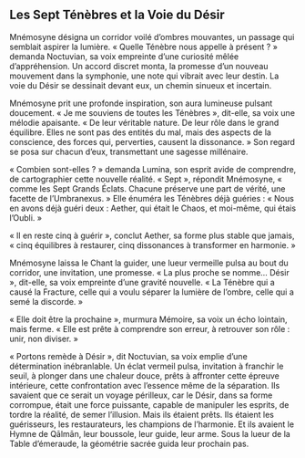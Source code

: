 ## Les Sept Ténèbres et la Voie du Désir

Mnémosyne désigna un corridor voilé d’ombres mouvantes, un passage qui semblait aspirer la lumière. « Quelle Ténèbre nous appelle à présent ? » demanda Noctuvian, sa voix empreinte d’une curiosité mêlée d’appréhension. Un accord discret monta, la promesse d’un nouveau mouvement dans la symphonie, une note qui vibrait avec leur destin. La voie du Désir se dessinait devant eux, un chemin sinueux et incertain.

Mnémosyne prit une profonde inspiration, son aura lumineuse pulsant doucement. « Je me souviens de toutes les Ténèbres », dit-elle, sa voix une mélodie apaisante. « De leur véritable nature. De leur rôle dans le grand équilibre. Elles ne sont pas des entités du mal, mais des aspects de la conscience, des forces qui, perverties, causent la dissonance. » Son regard se posa sur chacun d’eux, transmettant une sagesse millénaire.

« Combien sont-elles ? » demanda Lumina, son esprit avide de comprendre, de cartographier cette nouvelle réalité. « Sept », répondit Mnémosyne, « comme les Sept Grands Éclats. Chacune préserve une part de vérité, une facette de l’Umbranexus. » Elle énuméra les Ténèbres déjà guéries : « Nous en avons déjà guéri deux : Aether, qui était le Chaos, et moi-même, qui étais l’Oubli. »

« Il en reste cinq à guérir », conclut Aether, sa forme plus stable que jamais, « cinq équilibres à restaurer, cinq dissonances à transformer en harmonie. »

Mnémosyne laissa le Chant la guider, une lueur vermeille pulsa au bout du corridor, une invitation, une promesse. « La plus proche se nomme… Désir », dit-elle, sa voix empreinte d’une gravité nouvelle. « La Ténèbre qui a causé la Fracture, celle qui a voulu séparer la lumière de l’ombre, celle qui a semé la discorde. »

« Elle doit être la prochaine », murmura Mémoire, sa voix un écho lointain, mais ferme. « Elle est prête à comprendre son erreur, à retrouver son rôle : unir, non diviser. »

« Portons remède à Désir », dit Noctuvian, sa voix emplie d’une détermination inébranlable. Un éclat vermeil pulsa, invitation à franchir le seuil, à plonger dans une chaleur douce, prêts à affronter cette épreuve intérieure, cette confrontation avec l’essence même de la séparation. Ils savaient que ce serait un voyage périlleux, car le Désir, dans sa forme corrompue, était une force puissante, capable de manipuler les esprits, de tordre la réalité, de semer l’illusion. Mais ils étaient prêts. Ils étaient les guérisseurs, les restaurateurs, les champions de l’harmonie. Et ils avaient le Hymne de Qālmān, leur boussole, leur guide, leur arme.
Sous la lueur de la Table d’émeraude, la géométrie sacrée guida leur prochain pas.
